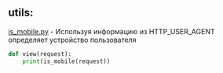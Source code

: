 ## utils:

[is_mobile.py](is_mobile.py) - Используя информацию из HTTP_USER_AGENT определяет устройство пользователя
```python
def view(request):
    print(is_mobile(request))
```
